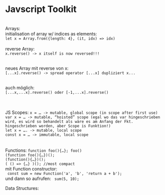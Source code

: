 # Javscript Toolkit
<br/>
Arrays:<br/>
initialisation of array w/ indices as elements: 
<code>
let x = Array.from({length: 4}, (it, idx) => idx) 
</code> 
</br>
reverse Array:
<code>
x.reverse() -> x itself is now reversed!!! </br>
</code>
</br>
neues Array mit reverse von x: 
<code>
[...x].reverse() -> spread operator [...x] dupliziert x... </br>
</code>
</br>
auch möglich: 
<code>
[...x,...x].reverse() oder [-1,...x].reverse() </br>
</code>
</br>
</br>
JS Scopes:
<code>x = … -> mutable, global scope (in scope after first use) </code></br>
<code>var x = … -> mutable, “hoisted” scope (egal wo das var hingeschrieben wird, es wird so behandelt als wäre es am Anfang der Fkt. hingeschrieben worden, aber Scope is Funktion!) </code></br>
<code>let x = …. -> mutable, local scope </code></br>
<code>const x = … -> immutable, local scope </code></br>
</code> </br>
</br>
Functions:
<code>function foo(){…}; foo() </code></br>
<code>(function foo(){…})(); </code></br>
<code>(function(){…})(); </code></br>
<code>( () => {…} )(); //most compact </code></br>
mit Function constructor: </br>
<code> const sum = new Function('a', 'b', 'return a + b');</code></br>
und dann so aufrufen:
<code> sum(5, 10); </code></br>


Data Structures:



